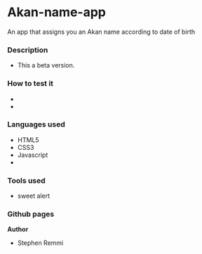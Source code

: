 # Akan-name-app
An app that assigns you an Akan name according to date of birth

### Description
- This a beta version.


### How to test it
- 
- 





### Languages used
- HTML5
- CSS3
- Javascript
- 
### Tools used
- sweet alert

### Github pages

**Author**
- Stephen Remmi



